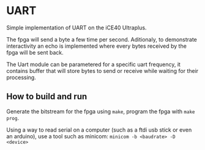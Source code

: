 # UART

Simple implementation of UART on the iCE40 Ultraplus.

The fpga will send a byte a few time per second. Aditionaly, to demonstrate interactivity an echo is implemented where every bytes received by the fpga will be sent back.

The Uart module can be parametered for a specific uart frequency, it contains buffer that will store bytes to send or receive while waiting for their processing.

## How to build and run

Generate the bitstream for the fpga using `make`, program the fpga with `make prog`.

Using a way to read serial on a computer (such as a ftdi usb stick or even an arduino), use a tool such as minicom: `minicom -b <baudrate> -D <device>`
